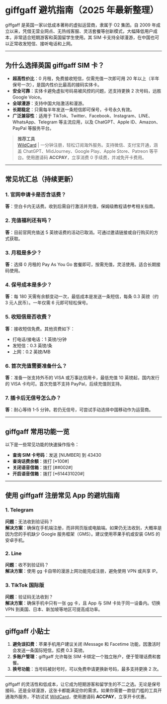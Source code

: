 # giffgaff 避坑指南（2025 年最新整理）

giffgaff 是英国一家以低成本著称的虚拟运营商，隶属于 O2 集团。自 2009 年成立以来，凭借无营业网点、无热线客服、灵活套餐等创新模式，大幅降低用户成本，非常适合短期游客和英国留学生使用。其 SIM 卡支持全球漫游，在中国也可以正常收发短信、接听电话和上网。

---

## 为什么选择英国 giffgaff SIM 卡？

- **超高性价比**：0 月租，免费接收短信，仅需充值一次即可用 20 年以上（半年保号一次），是国内性价比最高的接码实体卡。
- **安全可靠**：实体卡避免虚拟号码易被风控的问题，还支持更换 2 次号码，远胜 Google Voice。
- **全球漫游**：支持中国大陆激活和漫游。
- **长期稳定**：只需每半年发送一条短信即可保号，卡号永久有效。
- **广泛兼容性**：适用于 TikTok、Twitter、Facebook、Instagram、LINE、WhatsApp、Telegram 等主流应用，以及 ChatGPT、Apple ID、Amazon、PayPal 等服务平台。

> **推荐工具**  
> [WildCard](https://bit.ly/bewildcard) | 一分钟注册，轻松订阅海外服务。支持微信、支付宝开通，涵盖 ChatGPT、MidJourney、Google Play、Apple Store、Patreon 等平台。使用邀请码 **ACCPAY**，立享消费 0 手续费，并减免开卡费用。

---

## 常见坑汇总（持续更新）

### **1. 官网申请卡是否含话费？**
**答**：空白卡内无话费。收到后需自行激活并充值，保姆级教程请参考相关指南。

### **2. 充值福利还有吗？**
**答**：目前官网充值送 5 英镑话费的活动已取消。可通过邀请链接或自行购买的方式获取。

### **3. 月租是多少？**
**答**：选择 0 月租的 Pay As You Go 套餐即可，按需充值，灵活使用。适合长期接码使用。

### **4. 保号成本是多少？**
**答**：每 180 天需有余额变动一次，最低成本是发送一条短信，每条 0.3 英镑（约 3 元人民币）。一年仅需 6 元即可轻松保号。

### **5. 收短信是否收费？**
**答**：接收短信免费。其他资费如下：
- 打电话/接电话：1 英镑/分钟  
- 发短信：0.3 英镑/条  
- 上网：0.2 英镑/MB

### **6. 首次充值需要准备什么？**
**答**：准备一张支持外币的 VISA 或万事达信用卡，最低充值 10 英镑起，国内发行的 VISA 卡均可。首次充值不支持 PayPal，后续充值则支持。

### **7. 插卡后无信号怎么办？**
**答**：耐心等待 1-5 分钟。若仍无信号，可尝试手动选择中国移动作为运营商。

---

## giffgaff 常用功能一览

以下是一些常见功能的快速操作指令：

- **查询 SIM 卡号码**：发送 [NUMBER] 到 43430  
- **查询话费余额**：拨打 [*100#]  
- **关闭语音信箱**：拨打 [##002#]  
- **开启语音信箱**：拨打 [*614431020#]

---

## 使用 giffgaff 注册常见 App 的避坑指南

### **1. Telegram**
**问题**：无法收到验证码？  
**解决方案**：确保在手机端注册，而非网页版或电脑端。如果仍无法收到，大概率是因为您的手机缺少 Google 服务框架（GMS）。建议使用苹果手机或安装 GMS 的安卓手机。

### **2. Line**
**问题**：收不到验证码？  
**解决方案**：使用 gg 卡自带的漫游上网功能完成注册，避免使用 VPN 或共享 IP。

### **3. TikTok 国际版**
**问题**：验证码无法收到？  
**解决方案**：确保手机中只有一张 gg 卡，且 App 与 SIM 卡处于同一设备内。切换 VPN 到美国、日本、新加坡等地区可提高成功率。

---

## giffgaff 小贴士

1. **避免误扣费**：苹果手机用户建议关闭 iMessage 和 Facetime 功能，因激活时会发送一条国际短信，扣费 0.3 英镑。
2. **多账户管理**：giffgaff 允许每张 SIM 卡绑定一个独立账户，便于管理话费和套餐。
3. **换号功能**：当号码被封号时，可以免费申请更换新号码，最多支持更换 2 次。

---

giffgaff 的灵活性和低成本，让它成为短期游客和留学生的不二之选。无论是保号接码，还是全球漫游，这张卡都能满足你的需求。如果你需要一款低门槛的工具开通海外服务，不妨试试 [WildCard](https://bit.ly/bewildcard)，使用邀请码 **ACCPAY**，立享开卡优惠。
